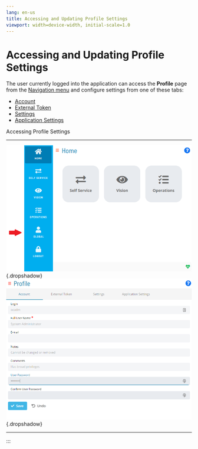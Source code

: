 ```yaml
---
lang: en-us
title: Accessing and Updating Profile Settings
viewport: width=device-width, initial-scale=1.0
---
```


#  Accessing and Updating Profile Settings

The user currently logged into the application can access the
**Profile** page from the [Navigation menu](SM-UI-Layout.md#Navigati) and configure settings from one of
these tabs:

-   [Account](Configuring-Account-Settings.md)
-   [External Token](Generating-External-Tokens.md)
-   [Settings](Configuring-Settings.md)
-   [Application Settings](Configuring-Application-Settings.md)

Accessing Profile Settings

  --------------------------------------------------------------------------------------------------------------------- ---------------------------------------------------------------------------------------------------------------------
   ![User Profile Button](../../../Resources/Images/SM/User-Profile-Button.png "User Profile Button"){.dropshadow}   ![Profile Account Tab](../../../Resources/Images/SM/Profile-Account-Tab.png "Profile Account Tab"){.dropshadow}
  --------------------------------------------------------------------------------------------------------------------- ---------------------------------------------------------------------------------------------------------------------
:::

 

